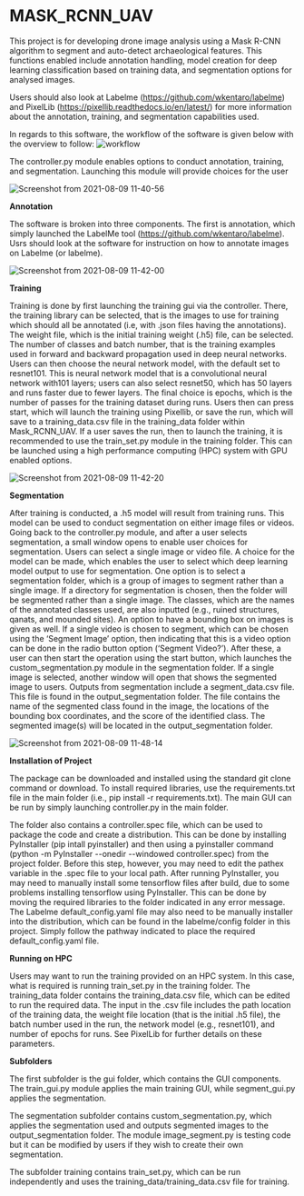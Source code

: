 <H1>MASK_RCNN_UAV</H1>

This project is for developing drone image analysis using a Mask R-CNN algorithm to segment and auto-detect archaeological features. This functions enabled include annotation handling, model creation for deep learning classification based on training data, and segmentation options for analysed images.

Users should also look at Labelme (https://github.com/wkentaro/labelme) and PixelLib (https://pixellib.readthedocs.io/en/latest/) for more information about the annotation, training, and segmentation capabilities used.

In regards to this software, the workflow of the software is given below with the overview to follow:
![workflow](https://user-images.githubusercontent.com/6896620/128731973-c67bc528-f4fc-4e43-b0f2-8f6c4f57b156.jpg)



The controller.py module enables options to conduct annotation, training, and segmentation. Launching this module will provide choices for the user

![Screenshot from 2021-08-09 11-40-56](https://user-images.githubusercontent.com/6896620/128730858-dec2c198-0c88-4119-9411-3f0064028fe3.png)


<B>Annotation</B> 

The software is broken into three components. The first is annotation, which simply launched the LabelMe tool (https://github.com/wkentaro/labelme). Usrs should look at the software for instruction on how to annotate images on Labelme (or labelme).

![Screenshot from 2021-08-09 11-42-00](https://user-images.githubusercontent.com/6896620/128730951-e69d4315-73fd-46c2-9588-c8fe29acf536.png)


<B>Training</B>

Training is done by first launching the training gui via the controller. There, the training library can be selected, that is the images to use for training which should all be annotated (i.e, with .json files having the annotations). The weight file, which is the initial training weight (.h5) file, can be selected. The number of classes and batch number, that is the training examples used in forward and backward propagation used in deep neural networks. Users can then choose the neural network model, with the default set to resnet101. This is neural network model that is a convolutional neural network with101 layers; users can also select resnet50, which has 50 layers and runs faster due to fewer layers. The final choice is epochs, which is the number of passes for the training dataset during runs. Users then can press start, which will launch the training using Pixellib, or save the run, which will save to a training_data.csv file in the training_data folder within Mask_RCNN_UAV. If a user saves the run, then to launch the training, it is recommended to use the train_set.py module in the training folder. This can be launched using a high performance computing (HPC) system with GPU enabled options.

![Screenshot from 2021-08-09 11-42-20](https://user-images.githubusercontent.com/6896620/128733062-e5065f28-2f5c-43df-b766-1bc115caebf5.png)

<B>Segmentation</B>

After training is conducted, a .h5 model will result from training runs. This model can be used to conduct segmentation on either image files or videos. Going back to the controller.py module, and after a user selects segmentation, a small window opens to enable user choices for segmentation. Users can select a single image or video file. A choice for the model can be made, which enables the user to select which deep learning model output to use for segmentation. One option is to select a segmentation folder, which is a group of images to segment rather than a single image. If a directory for segmentation is chosen, then the folder will be segmented rather than a single image. The classes, which are the names of the annotated classes used, are also inputted (e.g., ruined structures, qanats, and mounded sites). An option to have a bounding box on images is given as well. If a single video is chosen to segment, which can be chosen using the ‘Segment Image’ option, then indicating that this is a video option can be done in the radio button option (‘Segment Video?’). After these, a user can then start the operation using the start button, which launches the custom_segmentation.py module in the segmentation folder. If a single image is selected, another window will open that shows the segmented image to users. Outputs from segmentation include a segment_data.csv file. This file is found in the output_segmentation folder. The file contains the name of the segmented class found in the image, the locations of the bounding box coordinates, and the score of the identified class. The segmented image(s) will be located in the output_segmentation folder.

![Screenshot from 2021-08-09 11-48-14](https://user-images.githubusercontent.com/6896620/128745750-256e5a11-d288-4691-aaa4-3a6129e2b878.png)



<B>Installation of Project</B>

The package can be downloaded and installed using the standard git clone command or download. To install required libraries, use the requirements.txt file in the main folder (i.e., pip install -r requirements.txt). The main GUI can be run by simply launching controller.py in the main folder.

The folder also contains a controller.spec file, which can be used to package the code and create a distribution. This can be done by installing PyInstaller (pip intall pyinstaller) and then using a pyinstaller command (python -m PyInstaller --onedir --windowed controller.spec) from the project folder. Before this step, however, you may need to edit the pathex variable in the .spec file to your local path. After running PyInstaller, you may need to manually install some tensorflow files after build, due to some problems installing tensorflow using PyInstaller. This can be done by moving the required libraries to the folder indicated in any error message. The Labelme default_config.yaml file may also need to be manually installer into the distribution, which can be found in the labelme/config folder in this project. Simply follow the pathway indicated to place the required default_config.yaml file. 

<B>Running on HPC</B>

Users may want to run the training provided on an HPC system. In this case, what is required is running train_set.py in the training folder. The training_data folder contains the training_data.csv file, which can be edited to run the required data. The input in the .csv file includes the path location of the training data, the weight file location (that is the initial .h5 file), the batch number used in the run, the network model (e.g., resnet101), and number of epochs for runs. See PixelLib for further details on these parameters.

<B>Subfolders</B>

The first subfolder is the gui folder, which contains the GUI components. The train_gui.py module applies the main training GUI, while segment_gui.py applies the segmentation. 

The segmentation subfolder contains custom_segmentation.py, which applies the segmentation used and outputs segmented images to the output_segmentation folder. The module image_segment.py is testing code but it can be modified by users if they wish to create their own segmentation.

The subfolder training contains train_set.py, which can be run independently and uses the training_data/training_data.csv file for training. 






